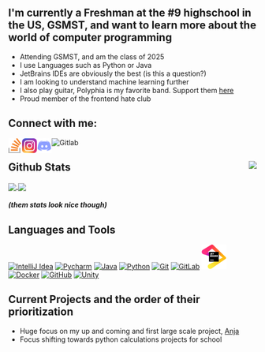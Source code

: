 ## I'm currently a Freshman at the #9 highschool in the US, GSMST, and want to learn more about the world of computer programming
* Attending GSMST, and am the class of 2025
* I use Languages such as Python or Java
* JetBrains IDEs are obviously the best (is this a question?)
* I am looking to understand machine learning further
* I also play guitar, Polyphia is my favorite band. Support them [here](https://polyphia.com)
* Proud member of the frontend hate club

## Connect with me:
[<img align="left" alt="StackOverflow" height="30px" src="/logo/StackOverflow.png" />](https://stackoverflow.com/users/15369613/garrett-rector)
[<img align="left" alt="Instagram" height="30px" src="./logo/Instagram.png" />](https://www.instagram.com/g.rec17/)
[<img align="left" alt="Discord" height="30px" src="./logo/Discord.png" />](https://discordapp.com/users/619951567927246878/)
[<img align="left" alt="Gitlab" height="30px" src="https://img.icons8.com/color/48/000000/gitlab.png" />](https://gitlab.com/GarrettRector)

<br/>

## Github Stats    <img align="right" src="https://komarev.com/ghpvc/?username=garrettrector&color=blue">

<a href="https://github.com/anuraghazra/github-readme-stats">
  <img align="center" src="https://github-readme-stats.vercel.app/api?username=GarrettRector&show_icons=true&hide_border=true&theme=github_dark" />
</a>
<a href="https://github.com/anuraghazra/convoychat">
  <img align="center" src="https://github-readme-stats.vercel.app/api/top-langs/?username=GarrettRector&hide_border=true&theme=github_dark&layout=compact" />
</a>

##### (them stats look nice though)

## Languages and Tools
[<img alt="IntelliJ Idea" height="50px" src="https://img.icons8.com/color/240/000000/intellij-idea.png" />](https://www.jetbrains.com/idea/)
[<img alt="Pycharm" height="50px" src="https://img.icons8.com/color/48/000000/pycharm.png" />](https://www.jetbrains.com/pycharm/)
[<img alt="Java" height="50px" src="https://img.icons8.com/color/240/000000/java-coffee-cup-logo.png" />](https://openjdk.java.net/install/index.html)
[<img alt="Python" height="50px" src="https://img.icons8.com/color/240/000000/python.png" />](https://www.python.org/)
[<img alt="Git" height="50px" src="https://img.icons8.com/color/240/000000/git.png" />](https://git-scm.com/)
[<img alt="GitLab" height="50px" src="https://img.icons8.com/color/48/000000/gitlab.png" />](https://about.gitlab.com/)
[<img alt="Jetbrains" height="50px" src="./logo/jetbrains.png" />](https://www.jetbrains.com/products/)
[<img alt="Docker" height="50px" src="https://img.icons8.com/ios-filled/50/000000/docker-container.png" />](https://www.docker.com/)
[<img alt="GitHub" height="50px" src="https://img.icons8.com/ios-glyphs/240/000000/github.png" />](https://github.com/)
[<img alt="Unity" height="50px" src="https://img.icons8.com/ios-filled/50/000000/unity.png" />](https://unity.com/)





## Current Projects and the order of their prioritization
* Huge focus on my up and coming and first large scale project, [Anja](https://github.com/ProjectAnja)
* Focus shifting towards python calculations projects for school
